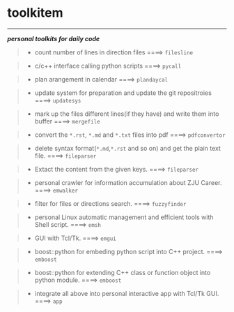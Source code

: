# toolkitem
----
***personal toolkits for daily code***

> * count number of lines in direction files  ====>  `filesline`

> * c/c++ interface calling python scripts  ====>  `pycall`

> * plan arangement in calendar  ====>  `plandaycal`

> * update system for preparation and update the git repositroies  ====>  `updatesys`

> * mark up the files different lines(if they have) and write them into buffer  ====>  `mergefile`

> * convert the ```*.rst```, ```*.md``` and ```*.txt``` files into pdf  ====>  `pdfconvertor`

> * delete syntax format(```*.md```,```*.rst``` and so on) and get the plain text file.   ====>  `fileparser`

> * Extact the content from the given keys.  ====>  `fileparser`

> * personal crawler for information accumulation about ZJU Career.  ====>  `emwalker`

> * filter for files or directions search.  ====>  `fuzzyfinder`

> * personal Linux automatic management and efficient tools with Shell script.  ====> `emsh`

> * GUI with Tcl/Tk.  ====> `emgui`

> * boost::python for embeding python script into C++ project.  ====>  `emboost`

> * boost::python for extending C++ class or function object into python module.  ====>  `emboost`

> * integrate all above into personal interactive app with Tcl/Tk GUI.  ====>  `app`
